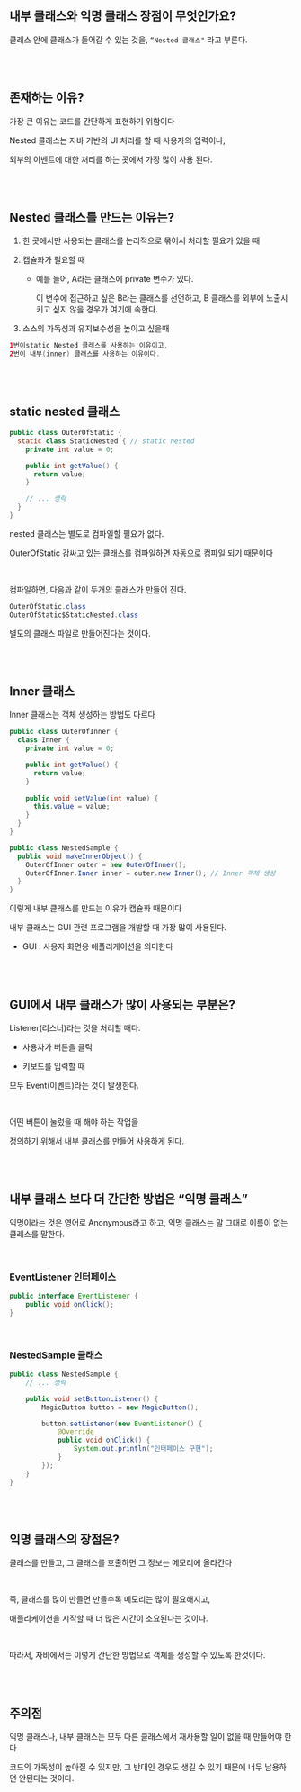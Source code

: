 ## 내부 클래스와 익명 클래스 장점이 무엇인가요?

클래스 안에 클래스가 들어갈 수 있는 것을, `“Nested 클래스"` 라고 부른다.

<br/><br/>

## 존재하는 이유?

가장 큰 이유는 코드를 간단하게 표현하기 위함이다

Nested 클래스는 자바 기반의 UI 처리를 할 때 사용자의 입력이나,

외부의 이벤트에 대한 처리를 하는 곳에서 가장 많이 사용 된다.

<br/><br/>

## Nested 클래스를 만드는 이유는?

1. 한 곳에서만 사용되는 클래스를 논리적으로 묶어서 처리할 필요가 있을 때
2. 캡슐화가 필요할 때
    - 예를 들어, A라는 클래스에 private 변수가 있다.
        
        이 변수에 접근하고 싶은 B라는 클래스를 선언하고, B 클래스를 외부에 노출시키고 싶지 않을 경우가 여기에 속한다.
        
3. 소스의 가독성과 유지보수성을 높이고 싶을때

```java
1번이static Nested 클래스를 사용하는 이유이고,
2번이 내부(inner) 클래스를 사용하는 이유이다.
```

<br/><br/>

## static nested 클래스

```java
public class OuterOfStatic {
  static class StaticNested { // static nested
    private int value = 0;

    public int getValue() {
      return value;
    }

    // ... 생략
  }
}
```

nested 클래스는 별도로 컴파일할 필요가 없다.

OuterOfStatic 감싸고 있는 클래스를 컴파일하면 자동으로 컴파일 되기 때문이다

<br/>

컴파일하면, 다음과 같이 두개의 클래스가 만들어 진다.

```java
OuterOfStatic.class
OuterOfStatic$StaticNested.class
```

별도의 클래스 파일로 만들어진다는 것이다.

<br/><br/>

## Inner 클래스

Inner 클래스는 객체 생성하는 방법도 다르다

```java
public class OuterOfInner {
  class Inner {
    private int value = 0;

    public int getValue() {
      return value;
    }
    
    public void setValue(int value) {
      this.value = value;
    }
  }
}

public class NestedSample {
  public void makeInnerObject() {
    OuterOfInner outer = new OuterOfInner();
    OuterOfInner.Inner inner = outer.new Inner(); // Inner 객체 생성
  }
}
```

이렇게 내부 클래스를 만드는 이유가 캡슐화 때문이다

내부 클래스는 GUI 관련 프로그램을 개발할 때 가장 많이 사용된다.

- GUI : 사용자 화면용 애플리케이션을 의미한다

<br/><br/>

## GUI에서 내부 클래스가 많이 사용되는 부분은?

Listener(리스너)라는 것을 처리할 때다.

- 사용자가 버튼을 클릭

- 키보드를 입력할 때

모두 Event(이벤트)라는 것이 발생한다.

<br/>

어떤 버튼이 눌렀을 때 해야 하는 작업을 

정의하기 위해서 내부 클래스를 만들어 사용하게 된다.

<br/><br/>

## 내부 클래스 보다 더 간단한 방법은 “익명 클래스”

익명이라는 것은 영어로 Anonymous라고 하고, 익명 클래스는 말 그대로 이름이 없는 클래스를 말한다.

<br/>

### EventListener 인터페이스

```java
public interface EventListener {
    public void onClick();
}
```

<br/>

### NestedSample 클래스

```java
public class NestedSample {
    // ... 생략

    public void setButtonListener() {
        MagicButton button = new MagicButton();

        button.setListener(new EventListener() {
            @Override
            public void onClick() {
                System.out.println("인터페이스 구현");
            }
        });
    }
}
```

<br/><br/>

## 익명 클래스의 장점은?

클래스를 만들고, 그 클래스를 호출하면 그 정보는 메모리에 올라간다

<br/>

즉, 클래스를 많이 만들면 만들수록 메모리는 많이 필요해지고,

애플리케이션을 시작할 때 더 많은 시간이 소요된다는 것이다.

<br/>

따라서, 자바에서는 이렇게 간단한 방법으로 객체를 생성할 수 있도록 한것이다.

<br/><br/>

## 주의점

익명 클래스나, 내부 클래스는 모두 다른 클래스에서 재사용할 일이 없을 때 만들어야 한다

코드의 가독성이 높아질 수 있지만, 그 반대인 경우도 생길 수 있기 때문에 너무 남용하면 안된다는 것이다.